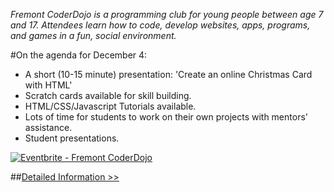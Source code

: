 *Fremont CoderDojo is a programming club for young people between age 7 and 17. Attendees learn how to code, develop websites, apps, programs, and games in a fun, social environment.*
	
#On the agenda for December 4:
* A short (10-15 minute) presentation: 'Create an online Christmas Card with HTML'
* Scratch cards available for skill building.
* HTML/CSS/Javascript Tutorials available.
* Lots of time for students to work on their own projects with mentors' assistance.
* Student presentations.

<a href="http://www.eventbrite.com/e/fremont-coderdojo-tickets-14515878383?ref=ebtnebregn" target="_blank"><img src="https://www.eventbrite.com/custombutton?eid=14515878383" alt="Eventbrite - Fremont CoderDojo" /></a>

##[Detailed Information >>](/about)